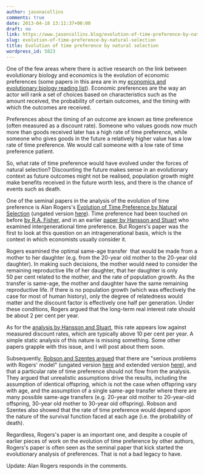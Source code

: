 ```yaml
---
author: jasonacollins
comments: true
date: 2013-04-18 13:11:37+00:00
draft: no
link: https://www.jasoncollins.blog/evolution-of-time-preference-by-natural-selection/
slug: evolution-of-time-preference-by-natural-selection
title: Evolution of time preference by natural selection
wordpress_id: 5823
---
```


One of the few areas where there is active research on the link between evolutionary biology and economics is the evolution of economic preferences (some papers in this area are in my [economics and evolutionary biology reading list](https://www.jasoncollins.blog/economics-and-evolutionary-biology-reading-list/)). Economic preferences are the way an actor will rank a set of choices based on characteristics such as the amount received, the probability of certain outcomes, and the timing with which the outcomes are received.

Preferences about the timing of an outcome are known as time preference (often measured as a discount rate). Someone who values goods now much more than goods received later has a high rate of time preference, while someone who gives goods in the future a relatively higher value has a low rate of time preference. We would call someone with a low rate of time preference patient.

So, what rate of time preference would have evolved under the forces of natural selection? Discounting the future makes sense in an evolutionary context as future outcomes might not be realised, population growth might make benefits received in the future worth less, and there is the chance of events such as death.

One of the seminal papers in the analysis of the evolution of time preference is Alan Rogers's [Evolution of Time Preference by Natural Selection](http://www.jstor.org/stable/2118062) (ungated version [here](http://content.csbs.utah.edu/~rogers/pubs/Rogers-AER-84-460.pdf)). Time preference had been touched on before [by R.A. Fisher](https://www.jasoncollins.blog/fisher-on-the-evolution-of-time-preference/), and in an earlier [paper by Hansson and Stuart](https://www.jasoncollins.blog/natural-selection-and-savings/) who examined intergenerational time preference. But Rogers's paper was the first to look at this question on an intragenerational basis, which is the context in which economists usually consider it.

Rogers examined the optimal same-age transfer  that would be made from a mother to her daughter (e.g. from the 20-year old mother to the 20-year old daughter). In making such decisions, the mother would need to consider the remaining reproductive life of her daughter, that her daughter is only 50 per cent related to the mother, and the rate of population growth. As the transfer is same-age, the mother and daughter have the same remaining reproductive life. If there is no population growth (which was effectively the case for most of human history), only the degree of relatedness would matter and the discount factor is effectively one half per generation. Under these conditions, Rogers argued that the long-term real interest rate should be about 2 per cent per year.

As for the [analysis by Hansson and Stuart](https://www.jasoncollins.blog/natural-selection-and-savings/), this rate appears low against measured discount rates, which are typically above 10 per cent per year. A simple static analysis of this nature is missing something. Some other papers grapple with this issue, and I will post about them soon.

Subsequently, [Robson and Szentes argued](https://doi.org/10.1257/aer.98.3.1178) that there are "serious problems with Rogers' model" (ungated version [here](http://www.sfu.ca/~robson/Rogers.pdf) and extended version [here](http://www.sfu.ca/~robson/RogersEx.pdf)), and that a particular rate of time preference should not flow from the analysis. They argued that unrealistic assumptions drive the results, including the assumption of identical offspring, which is not the case when offspring vary with age, and the assumption of a single same-age transfer where there are many possible same-age transfers (e.g. 20-year old mother to 20-year-old offspring, 30-year old mother to 30-year old offspring). Robson and Szentes also showed that the rate of time preference would depend upon the nature of the survival function faced at each age (i.e. the probability of death).

Regardless, Rogers's paper is an important one, and despite a couple of earlier pieces of work on the evolution of time preference by other authors, Rogers's paper is often seen as the seminal paper that kick started the evolutionary analysis of preferences. That is not a bad legacy to have.

Update: Alan Rogers responds in the comments.
